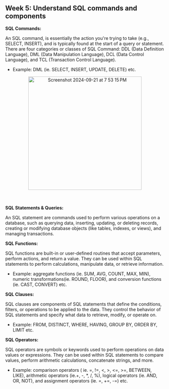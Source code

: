 <h2>Week 5: Understand SQL commands and components</h2>

<b>SQL Commands:</b>
<p>An SQL command, is essentially the action you're trying to take (e.g., SELECT, INSERT), and is typically found at the start of a query or statement. There are four categories or classes of SQL Command: DDL (Data Definition Language), DML (Data Manipulation Language), DCL (Data Control Language), and TCL (Transaction Control Language). 
</p>
<ul><li>Example: DML (ie. SELECT, INSERT, UPDATE, DELETE) etc.</li></ul>
<center><img width="359" alt="Screenshot 2024-09-21 at 7 53 15 PM" src="https://github.com/user-attachments/assets/06046194-be7c-47b9-aed4-2dc446112fda"></center>
<br></br>

<b>SQL Statements & Queries:</b>
<p>An SQL statement are commands used to perform various operations on a database, such as querying data, inserting, updating, or deleting records, creating or modifying database objects (like tables, indexes, or views), and managing transactions.</p> 

<b>SQL Functions:</b>
<p>SQL functions are built-in or user-defined routines that accept parameters, perform actions, and return a value. They can be used within SQL statements to perform calculations, manipulate data, or retrieve information.</p>
<ul><li>Example: aggregate functions (ie. SUM, AVG, COUNT, MAX, MIN), numeric transformations(ie. ROUND, FLOOR), and conversion functions (ie. CAST, CONVERT) etc.</li></ul>

<b>SQL Clauses:</b>
<p>SQL clauses are components of SQL statements that define the conditions, filters, or operations to be applied to the data. They control the behavior of SQL statements and specify what data to retrieve, modify, or operate on.</p>
<ul><li>Example: FROM, DISTINCT, WHERE, HAVING, GROUP BY, ORDER BY, LIMIT etc. </li></ul>

<b>SQL Operators:</b>
<p>SQL operators are symbols or keywords used to perform operations on data values or expressions. They can be used within SQL statements to compare values, perform arithmetic calculations, concatenate strings, and more.</p>
<ul><li>Example: comparison operators ( ie. =, !=, <, >, <=, >=, BETWEEN, LIKE), arithmetic operators (ie.+, -, *, /, %), logical operators (ie. AND, OR, NOT), and assignment operators (ie. =, +=, -=) etc.</li></ul>

